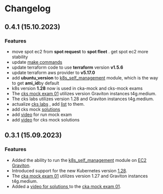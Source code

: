 # Changelog
## 0.4.1 (15.10.2023)
### Features
* move spot ec2 from **spot request** to  **spot fleet** .  get spot ec2 more stability
* update [make commands](..%2FREADME.MD#command)
* update terraform code  to use **terraform** version **v1.5.6** 
* update terraform aws provider to **v5.17.0**
* add **ubuntu_version** to [k8s_self_management](..%2Fterraform%2Fmodules%2Fk8s_self_managment) module, which is the way to get **ami_id**by default 
* k8s version **1.28** now is used in cka-mock and cks-mock exams
* The [cks mock exam 01](..%2Ftasks%2Fcks%2Fmock%2F01)  utilizes version  Graviton instances t4g.medium.
* The cks labs utilizes version 1.28 and Graviton instances t4g.medium.
* actualize  [cks labs](..%2Ftasks%2Fcks%2Flabs)  , add [list](..%2Ftasks%2Fcks%2Flabs%2FREADME.MD) to them.
* add  cks mock [solutions](..%2Ftasks%2Fcks%2Fmock%2F01%2Fworker%2Ffiles%2Fsolutions)
* add [video](https://youtu.be/_GbsBOMaJ9Q) for run mock exam
* add [video](https://youtu.be/I8CPwcGbrG8) for cks mock solutions

## 0.3.1 (15.09.2023)
### Features
* Added the ability to run the [k8s_self_management](..%2Fterraform%2Fmodules%2Fk8s_self_managment) module on [EC2 Graviton](https://docs.aws.amazon.com/whitepapers/latest/aws-graviton-performance-testing/what-is-aws-graviton.html).
* Introduced support for the new Kubernetes version [1.28](https://github.com/kubernetes/kubernetes/blob/master/CHANGELOG/CHANGELOG-1.28.md).
* The [cka mock exam 01](..%2Ftasks%2Fcka%2Fmock%2F01)  utilizes version 1.27 and Graviton instances t4g.medium.
* Added a [video for solutions ](https://youtu.be/IZsqAPpbBxM)  to the [cka mock exam 01](..%2Ftasks%2Fcka%2Fmock%2F01).
